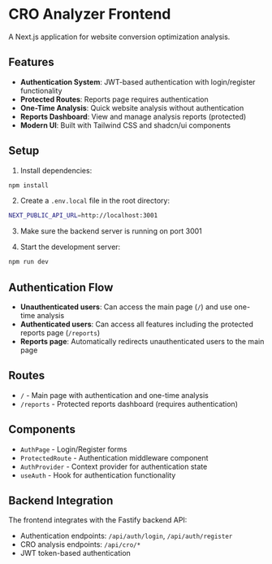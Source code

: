 # CRO Analyzer Frontend

A Next.js application for website conversion optimization analysis.

## Features

- **Authentication System**: JWT-based authentication with login/register functionality
- **Protected Routes**: Reports page requires authentication
- **One-Time Analysis**: Quick website analysis without authentication
- **Reports Dashboard**: View and manage analysis reports (protected)
- **Modern UI**: Built with Tailwind CSS and shadcn/ui components

## Setup

1. Install dependencies:
```bash
npm install
```

2. Create a `.env.local` file in the root directory:
```bash
NEXT_PUBLIC_API_URL=http://localhost:3001
```

3. Make sure the backend server is running on port 3001

4. Start the development server:
```bash
npm run dev
```

## Authentication Flow

- **Unauthenticated users**: Can access the main page (`/`) and use one-time analysis
- **Authenticated users**: Can access all features including the protected reports page (`/reports`)
- **Reports page**: Automatically redirects unauthenticated users to the main page

## Routes

- `/` - Main page with authentication and one-time analysis
- `/reports` - Protected reports dashboard (requires authentication)

## Components

- `AuthPage` - Login/Register forms
- `ProtectedRoute` - Authentication middleware component
- `AuthProvider` - Context provider for authentication state
- `useAuth` - Hook for authentication functionality

## Backend Integration

The frontend integrates with the Fastify backend API:
- Authentication endpoints: `/api/auth/login`, `/api/auth/register`
- CRO analysis endpoints: `/api/cro/*`
- JWT token-based authentication
